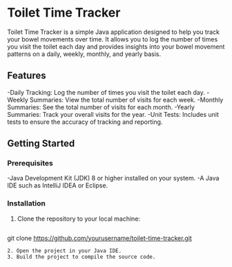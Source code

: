 # Toilet Time Tracker
Toilet Time Tracker is a simple Java application designed to help you track your bowel movements over time. It allows you to log the number of times you visit the toilet each day and provides insights into your bowel movement patterns on a daily, weekly, monthly, and yearly basis.

## Features
-Daily Tracking: Log the number of times you visit the toilet each day.
-Weekly Summaries: View the total number of visits for each week.
-Monthly Summaries: See the total number of visits for each month.
-Yearly Summaries: Track your overall visits for the year.
-Unit Tests: Includes unit tests to ensure the accuracy of tracking and reporting.
## Getting Started
### Prerequisites
-Java Development Kit (JDK) 8 or higher installed on your system.
-A Java IDE such as IntelliJ IDEA or Eclipse.
### Installation
1. Clone the repository to your local machine:
   ```
git clone https://github.com/yourusername/toilet-time-tracker.git
   ```
2. Open the project in your Java IDE.
3. Build the project to compile the source code.
